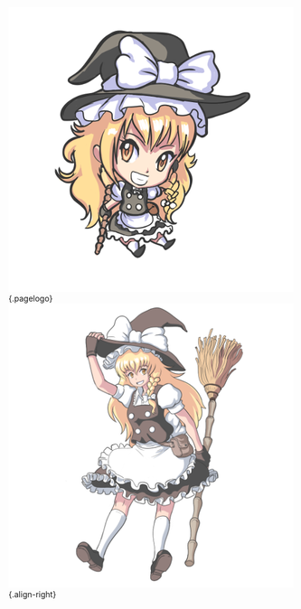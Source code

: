 <!-- TITLE: Marisa Kirisame -->
<!-- SUBTITLE: Playable Character in Fantasy Crescendo -->

![Marisachibit](/uploads/chibis/marisachibit.png "Marisachibit"){.pagelogo}
![Marisa Portrait 1](/uploads/characters/marisa-portrait-1.png "Marisa Portrait 1"){.align-right}